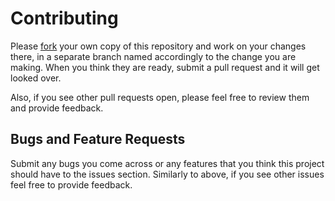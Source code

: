 # Contributing

Please [fork](https://github.com/UW-AppDEV/AUXWave/fork) your own copy of this repository and work on your changes there, in a separate branch named accordingly to the change you are making.
When you think they are ready, submit a pull request and it will get looked over.

Also, if you see other pull requests open, please feel free to review them and provide feedback.

## Bugs and Feature Requests
Submit any bugs you come across or any features that you think this project should have to the issues section.
Similarly to above, if you see other issues feel free to provide feedback.
